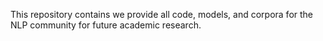 This repository contains we provide all code, models, and corpora for the NLP community for future academic research.
